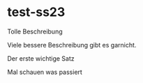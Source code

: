 # test-ss23

Tolle Beschreibung

Viele bessere Beschreibung gibt es garnicht.

Der erste wichtige Satz

Mal schauen was passiert